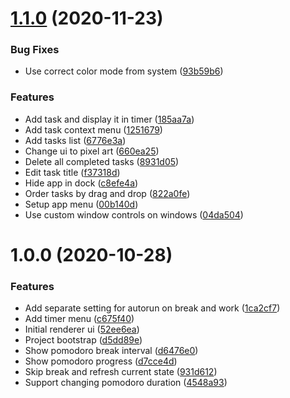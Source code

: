 # [1.1.0](https://github.com/TheUnderScorer/LofiPomodo/compare/v1.0.0...v1.1.0) (2020-11-23)


### Bug Fixes

* Use correct color mode from system ([93b59b6](https://github.com/TheUnderScorer/LofiPomodo/commit/93b59b6840051f7f5e8e00c3335fd57c7a03d77a))


### Features

* Add task and display it in timer ([185aa7a](https://github.com/TheUnderScorer/LofiPomodo/commit/185aa7aafa09c96e660d14140c6b483c47f24939))
* Add task context menu ([1251679](https://github.com/TheUnderScorer/LofiPomodo/commit/1251679ba55c828a2771a61025a74ee702381035))
* Add tasks list ([6776e3a](https://github.com/TheUnderScorer/LofiPomodo/commit/6776e3a894d1239c63321d8c91701c22ec160a49))
* Change ui to pixel art ([660ea25](https://github.com/TheUnderScorer/LofiPomodo/commit/660ea25ada58a07620700954973595a5dafa5e33))
* Delete all completed tasks ([8931d05](https://github.com/TheUnderScorer/LofiPomodo/commit/8931d0597e62b8e38560c56237a7e8d63b14faa9))
* Edit task title ([f37318d](https://github.com/TheUnderScorer/LofiPomodo/commit/f37318dc4d137bca2c8f328f65b2180dfebbf12f))
* Hide app in dock ([c8efe4a](https://github.com/TheUnderScorer/LofiPomodo/commit/c8efe4a9df6dfe8e32fb6ee3ea665e11180a0956))
* Order tasks by drag and drop ([822a0fe](https://github.com/TheUnderScorer/LofiPomodo/commit/822a0fe5e4ed0229fb6df672b8a7166501b2a531))
* Setup app menu ([00b140d](https://github.com/TheUnderScorer/LofiPomodo/commit/00b140d7feaf23549872801df91557a03c98f546))
* Use custom window controls on windows ([04da504](https://github.com/TheUnderScorer/LofiPomodo/commit/04da504f42c140dd0d1a3c0d8c38df36ab826363))

# 1.0.0 (2020-10-28)


### Features

* Add separate setting for autorun on break and work ([1ca2cf7](https://github.com/TheUnderScorer/LofiPomodo/commit/1ca2cf73b34e532016bc70add0d0b3741cab1b06))
* Add timer menu ([c675f40](https://github.com/TheUnderScorer/LofiPomodo/commit/c675f40d9aaa70df3656e6229cc689a1b6320e80))
* Initial renderer ui ([52ee6ea](https://github.com/TheUnderScorer/LofiPomodo/commit/52ee6eae83baaea56da242bb9c757ce438219545))
* Project bootstrap ([d5dd89e](https://github.com/TheUnderScorer/LofiPomodo/commit/d5dd89e26987af215a0a3059ea0f0bcf36684412))
* Show pomodoro break interval ([d6476e0](https://github.com/TheUnderScorer/LofiPomodo/commit/d6476e0daedcd0af529ab0686f7d4e0260272c53))
* Show pomodoro progress ([d7cce4d](https://github.com/TheUnderScorer/LofiPomodo/commit/d7cce4d3cd9dcb7ba2f120f4603aa324e9ea4ae2))
* Skip break and refresh current state ([931d612](https://github.com/TheUnderScorer/LofiPomodo/commit/931d6127b1f092fc601085dc0e6282ee979f2b03))
* Support changing pomodoro duration ([4548a93](https://github.com/TheUnderScorer/LofiPomodo/commit/4548a93e7275a18a40432d1871f3e8b5b2dc3e8e))
